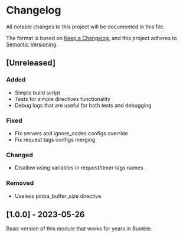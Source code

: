 # Changelog

All notable changes to this project will be documented in this file.

The format is based on [Keep a Changelog](https://keepachangelog.com/en/1.0.0/),
and this project adheres to [Semantic Versioning](https://semver.org/spec/v2.0.0.html).

## [Unreleased]

### Added

- Simple build script
- Tests for simple directives functionality
- Debug logs that are useful for both tests and debugging

### Fixed

- Fix servers and ignore_codes configs override
- Fix request tags configs merging

### Changed

- Disallow using variables in request/timer tags names

### Removed

- Useless pinba_buffer_size directive

## [1.0.0] - 2023-05-26

Basic version of this module that works for years in Bumble.

